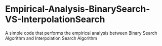 # Empirical-Analysis-BinarySearch-VS-InterpolationSearch
A simple code that performs the empirical analysis between Binary Search Algorithm and Interpolation Search Algorithm
